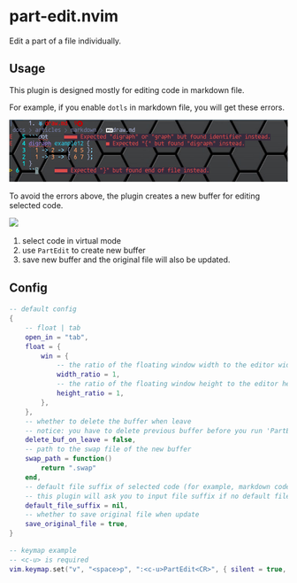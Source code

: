 # part-edit.nvim

Edit a part of a file individually.

## Usage

This plugin is designed mostly for editing code in markdown file.

For example, if you enable `dotls` in markdown file, you will get these errors.

<img src="https://github.com/niuiic/assets/blob/main/part-edit.nvim/error.png" />

To avoid the errors above, the plugin creates a new buffer for editing selected code.

<img src="https://github.com/niuiic/assets/blob/main/part-edit.nvim/usage.gif" />

1. select code in virtual mode
2. use `PartEdit` to create new buffer
3. save new buffer and the original file will also be updated.

## Config

```lua
-- default config
{
    -- float | tab
    open_in = "tab",
    float = {
        win = {
            -- the ratio of the floating window width to the editor width
            width_ratio = 1,
            -- the ratio of the floating window height to the editor height
            height_ratio = 1,
        },
    },
    -- whether to delete the buffer when leave
    -- notice: you have to delete previous buffer before you run 'PartEdit' again
    delete_buf_on_leave = false,
    -- path to the swap file of the new buffer
    swap_path = function()
        return ".swap"
    end,
    -- default file suffix of selected code (for example, markdown code -> md)t
    -- this plugin will ask you to input file suffix if no default file suffix specified
    default_file_suffix = nil,
    -- whether to save original file when update
    save_original_file = true,
}
```

```lua
-- keymap example
-- <c-u> is required
vim.keymap.set("v", "<space>p", ":<c-u>PartEdit<CR>", { silent = true, mode = "v"})
```
